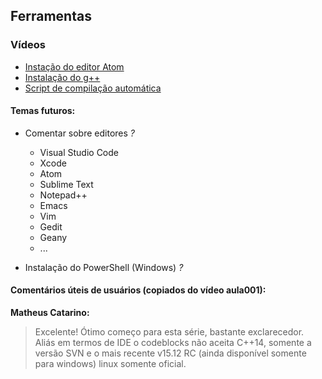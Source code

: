 ## Ferramentas

### Vídeos
- [Instação do editor Atom](https://www.youtube.com/watch?v=vVrDNHP7zMo)
- [Instalação do g++](instalacao_gcc.md)
- [Script de compilação automática](autocompiling_script.md)

#### Temas futuros:

- Comentar sobre editores *?*
  - Visual Studio Code
  - Xcode
  - Atom
  - Sublime Text
  - Notepad++
  - Emacs
  - Vim
  - Gedit
  - Geany
  - ...

- Instalação do PowerShell (Windows) *?*

#### Comentários úteis de usuários (copiados do vídeo aula001):

**Matheus Catarino:**
>Excelente! Ótimo começo para esta série, bastante exclarecedor.
>Aliás em termos de IDE o codeblocks não aceita C++14, somente a versão SVN e o mais recente v15.12 RC (ainda disponível somente para windows) linux somente oficial.﻿
